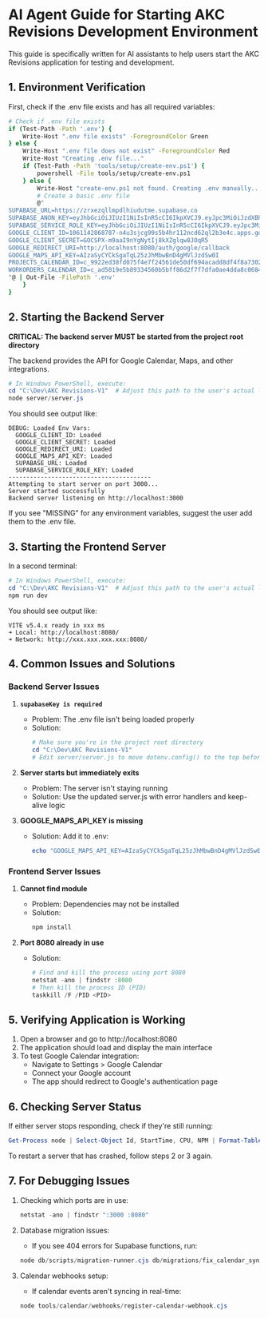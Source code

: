 # AI Agent Guide for Starting AKC Revisions Development Environment

This guide is specifically written for AI assistants to help users start the AKC Revisions application for testing and development.

## 1. Environment Verification

First, check if the .env file exists and has all required variables:

```bash
# Check if .env file exists
if (Test-Path -Path '.env') {
    Write-Host ".env file exists" -ForegroundColor Green
} else {
    Write-Host ".env file does not exist" -ForegroundColor Red
    Write-Host "Creating .env file..."
    if (Test-Path -Path 'tools/setup/create-env.ps1') {
        powershell -File tools/setup/create-env.ps1
    } else {
        Write-Host "create-env.ps1 not found. Creating .env manually..."
        # Create a basic .env file
        @"
SUPABASE_URL=https://zrxezqllmpdlhiudutme.supabase.co
SUPABASE_ANON_KEY=eyJhbGciOiJIUzI1NiIsInR5cCI6IkpXVCJ9.eyJpc3MiOiJzdXBhYmFzZSIsInJlZiI6InpyeGV6cWxsbXBkbGhpdWR1dG1lIiwicm9sZSI6ImFub24iLCJpYXQiOjE3NDE0ODcyMzIsImV4cCI6MjA1NzA2MzIzMn0.zbmttNoNRALsW1aRV4VjodpitI_3opfNGhDgydcGhmQ
SUPABASE_SERVICE_ROLE_KEY=eyJhbGciOiJIUzI1NiIsInR5cCI6IkpXVCJ9.eyJpc3MiOiJzdXBhYmFzZSIsInJlZiI6InpyeGV6cWxsbXBkbGhpdWR1dG1lIiwicm9sZSI6InNlcnZpY2Vfcm9sZSIsImlhdCI6MTc0MTQ4NzIzMiwiZXhwIjoyMDU3MDYzMjMyfQ.4kv7pOUS551zS8DoA12lFw_4BVA0ByuQC76bRRMAkWY
GOOGLE_CLIENT_ID=1061142868787-n4u3sjcg99s5b4hr112ncd62ql2b3e4c.apps.googleusercontent.com
GOOGLE_CLIENT_SECRET=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
GOOGLE_REDIRECT_URI=http://localhost:8080/auth/google/callback
GOOGLE_MAPS_API_KEY=AIzaSyCYCkSgaTqL25zJhMbwBnD4gMVlJzdSw0I
PROJECTS_CALENDAR_ID=c_9922ed38fd075f4e7f24561de50df694acadd8df4f8a73026ca4448aa85e55c5@group.calendar.google.com
WORKORDERS_CALENDAR_ID=c_ad5019e5b89334560b5bff86d2f7f7dfa0ae4dda8c0684c40d7737cf29b46be3@group.calendar.google.com
"@ | Out-File -FilePath '.env'
    }
}
```

## 2. Starting the Backend Server

**CRITICAL: The backend server MUST be started from the project root directory**

The backend provides the API for Google Calendar, Maps, and other integrations.

```powershell
# In Windows PowerShell, execute:
cd "C:\Dev\AKC Revisions-V1"  # Adjust this path to the user's actual location
node server/server.js
```

You should see output like:

```
DEBUG: Loaded Env Vars:
  GOOGLE_CLIENT_ID: Loaded
  GOOGLE_CLIENT_SECRET: Loaded
  GOOGLE_REDIRECT_URI: Loaded
  GOOGLE_MAPS_API_KEY: Loaded
  SUPABASE_URL: Loaded
  SUPABASE_SERVICE_ROLE_KEY: Loaded
----------------------------------------
Attempting to start server on port 3000...
Server started successfully
Backend server listening on http://localhost:3000
```

If you see "MISSING" for any environment variables, suggest the user add them to the .env file.

## 3. Starting the Frontend Server

In a second terminal:

```powershell
# In Windows PowerShell, execute:
cd "C:\Dev\AKC Revisions-V1"  # Adjust this path to the user's actual location
npm run dev
```

You should see output like:

```
VITE v5.4.x ready in xxx ms
➜ Local: http://localhost:8080/
➜ Network: http://xxx.xxx.xxx.xxx:8080/
```

## 4. Common Issues and Solutions

### Backend Server Issues

1. **`supabaseKey is required`**

   - Problem: The .env file isn't being loaded properly
   - Solution:
     ```powershell
     # Make sure you're in the project root directory
     cd "C:\Dev\AKC Revisions-V1"
     # Edit server/server.js to move dotenv.config() to the top before any client initialization
     ```

2. **Server starts but immediately exits**

   - Problem: The server isn't staying running
   - Solution: Use the updated server.js with error handlers and keep-alive logic

3. **GOOGLE_MAPS_API_KEY is missing**
   - Solution: Add it to .env:
     ```powershell
     echo "GOOGLE_MAPS_API_KEY=AIzaSyCYCkSgaTqL25zJhMbwBnD4gMVlJzdSw0I" >> .env
     ```

### Frontend Server Issues

1. **Cannot find module**

   - Problem: Dependencies may not be installed
   - Solution:
     ```powershell
     npm install
     ```

2. **Port 8080 already in use**
   - Solution:
     ```powershell
     # Find and kill the process using port 8080
     netstat -ano | findstr :8080
     # Then kill the process ID (PID)
     taskkill /F /PID <PID>
     ```

## 5. Verifying Application is Working

1. Open a browser and go to http://localhost:8080
2. The application should load and display the main interface
3. To test Google Calendar integration:
   - Navigate to Settings > Google Calendar
   - Connect your Google account
   - The app should redirect to Google's authentication page

## 6. Checking Server Status

If either server stops responding, check if they're still running:

```powershell
Get-Process node | Select-Object Id, StartTime, CPU, NPM | Format-Table
```

To restart a server that has crashed, follow steps 2 or 3 again.

## 7. For Debugging Issues

1. Checking which ports are in use:

   ```powershell
   netstat -ano | findstr ":3000 :8080"
   ```

2. Database migration issues:

   - If you see 404 errors for Supabase functions, run:

   ```powershell
   node db/scripts/migration-runner.cjs db/migrations/fix_calendar_sync_functions.sql
   ```

3. Calendar webhooks setup:
   - If calendar events aren't syncing in real-time:
   ```powershell
   node tools/calendar/webhooks/register-calendar-webhook.cjs
   ```
